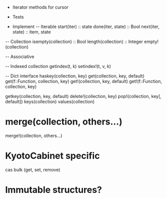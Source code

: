 - Iterator methods for cursor
- Tests

- Implement
-- Iterable
start(iter) :: state
done(iter, state) :: Bool
next(iter, state) :: item, state

-- Collection
isempty(collection) :: Bool
length(collection) :: Integer
empty!(collection)

-- Associative

-- Indexed collection
getindex(t, k)
setindex!(t, v, k)

-- Dict interface
haskey(collection, key)
get(collection, key, default)
get(f::Function, collection, key)
get!(collection, key, default)
get!(f::Function, collection, key)

getkey(collection, key, default)
delete!(collection, key)
pop!(collection, key[, default])
keys(collection)
values(collection)

# merge(collection, others...)
merge!(collection, others...)

# KyotoCabinet specific
cas
bulk (get, set, remove)

# Immutable structures?
